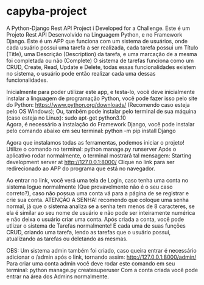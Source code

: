 # capyba-project
A Python-Django Rest API Project i Developed for a Challenge.
Este é um Projeto Rest API Desenvolvido na Linguagem Python, e no Framework Django. Este é um APP que funciona com um sistema de usuários, onde cada usuário
possui uma tarefa a ser realizada, cada tarefa possui um Título (Title), uma Descrição (Description) da tarefa, e uma marcação de a mesma foi completada ou não (Complete)
O sistema de tarefas funciona como um CRUD, Create, Read, Update e Delete, todas essas funcionalidades existem no sistema, o usuário pode então realizar cada uma
dessas funcionalidades.

Inicialmente para poder utilizar este app, e testa-lo, você deve inicialmente instalar a linguagem de programação Python, você pode fazer isso pelo site do Python:
https://www.python.org/downloads/ (Recomendo caso esteja pelo OS Windows); Ou, também pode instalar pelo terminal de sua máquina (caso esteja no Linux): 
sudo apt-get python3.10  
Agora, é necessário a instalação do Framework Django, você pode instalar pelo comando abaixo em seu terminal:
python -m pip install Django

Agora que instalamos todas as ferramentas, podemos iniciar o projeto! Utilize o comando no terminal: 
python manage.py runserver
Após o aplicativo rodar normalmente, o terminal mostrará tal mensagem: 
Starting development server at http://127.0.0.1:8000/ 
Clique no link para ser redirecionado ao APP do programa que está no navegador.

Ao entrar no link, você verá uma tela de Login, caso tenha uma conta no sistema logue normalmente (Que provavelmente não é o seu caso correto?), caso não possua uma conta vá para a página de se registrar e crie sua conta. ATENÇÃO A SENHA! recomendo que coloque uma senha normal, já que o sistema analiza se a senha tem menos de 8 caracteres, se ela é similar ao seu nome de usuário e não pode ser inteiramente numérica e não deixa o usuário criar uma conta.
Após criada a conta, você pode utlizar o sistema de Tarefas normalmente! E cada uma de suas funções CRUD, criando uma tarefa, lendo as tarefas que o usuário possui, atualizando as tarefas ou deletando as mesmas.


OBS: Um sistema admin também foi criado, caso queira entrar é necessário adicionar o /admin após o link, tornando assim:
http://127.0.0.1:8000/admin/
Para criar uma conta admin você deve rodar este comando em seu terminal: 
python manage.py createsuperuser
Com a conta criada você pode entrar na área dos Admins normalmente.
